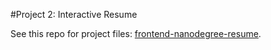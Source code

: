 #Project 2: Interactive Resume

See this repo for project files: [frontend-nanodegree-resume](git@github.com:lautomator/frontend-nanodegree-resume.git).